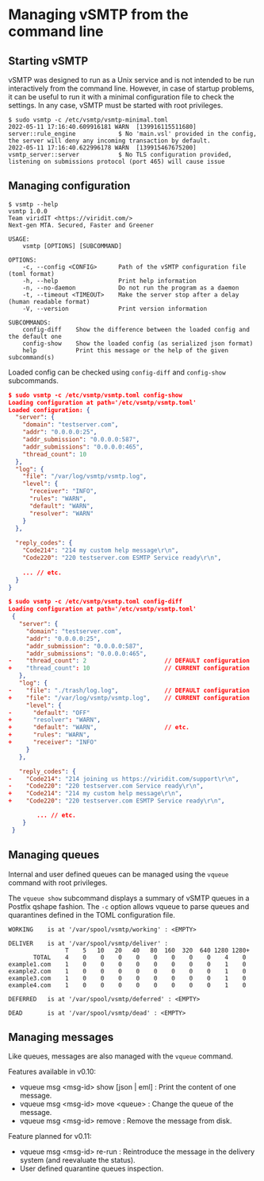 # Managing vSMTP from the command line

## Starting vSMTP

vSMTP was designed to run as a Unix service and is not intended to be run interactively from the command line. However, in case of startup problems, it can be useful to run it with a minimal configuration file to check the settings. In any case, vSMTP must be started with root privileges.

```shell
$ sudo vsmtp -c /etc/vsmtp/vsmtp-minimal.toml
2022-05-11 17:16:40.609916181 WARN  [139916115511680] server::rule_engine            $ No 'main.vsl' provided in the config, the server will deny any incoming transaction by default.
2022-05-11 17:16:40.622996178 WARN  [139915467675200] vsmtp_server::server           $ No TLS configuration provided, listening on submissions protocol (port 465) will cause issue
```

## Managing configuration

```shell
$ vsmtp --help
vsmtp 1.0.0
Team viridIT <https://viridit.com/>
Next-gen MTA. Secured, Faster and Greener

USAGE:
    vsmtp [OPTIONS] [SUBCOMMAND]

OPTIONS:
    -c, --config <CONFIG>      Path of the vSMTP configuration file (toml format)
    -h, --help                 Print help information
    -n, --no-daemon            Do not run the program as a daemon
    -t, --timeout <TIMEOUT>    Make the server stop after a delay (human readable format)
    -V, --version              Print version information

SUBCOMMANDS:
    config-diff    Show the difference between the loaded config and the default one
    config-show    Show the loaded config (as serialized json format)
    help           Print this message or the help of the given subcommand(s)
```

Loaded config can be checked using `config-diff` and `config-show` subcommands.

```json
$ sudo vsmtp -c /etc/vsmtp/vsmtp.toml config-show
Loading configuration at path='/etc/vsmtp/vsmtp.toml'
Loaded configuration: {
  "server": {
    "domain": "testserver.com",
    "addr": "0.0.0.0:25",
    "addr_submission": "0.0.0.0:587",
    "addr_submissions": "0.0.0.0:465",
    "thread_count": 10
  },
  "log": {
    "file": "/var/log/vsmtp/vsmtp.log",
    "level": {
      "receiver": "INFO",
      "rules": "WARN",
      "default": "WARN",
      "resolver": "WARN"
    }
  },
 
  "reply_codes": {
    "Code214": "214 my custom help message\r\n",
    "Code220": "220 testserver.com ESMTP Service ready\r\n",
   
    ... // etc.
  }
}
```

```json
$ sudo vsmtp -c /etc/vsmtp/vsmtp.toml config-diff
Loading configuration at path='/etc/vsmtp/vsmtp.toml'
 {
   "server": {
     "domain": "testserver.com",
     "addr": "0.0.0.0:25",
     "addr_submission": "0.0.0.0:587",
     "addr_submissions": "0.0.0.0:465",
-    "thread_count": 2                      // DEFAULT configuration
+    "thread_count": 10                     // CURRENT configuration
   },
   "log": {
-    "file": "./trash/log.log",             // DEFAULT configuration            
+    "file": "/var/log/vsmtp/vsmtp.log",    // CURRENT configuration
     "level": {
-      "default": "OFF"                     
+      "resolver": "WARN",                  
+      "default": "WARN",                   // etc.
+      "rules": "WARN",
+      "receiver": "INFO"
     }
   },

   "reply_codes": {
-    "Code214": "214 joining us https://viridit.com/support\r\n",
-    "Code220": "220 testserver.com Service ready\r\n",
+    "Code214": "214 my custom help message\r\n",
+    "Code220": "220 testserver.com ESMTP Service ready\r\n",

        ... // etc.
    }
 }
```

## Managing queues

Internal and user defined queues can be managed using the `vqueue` command with root privileges.

The `vqueue show` subcommand displays a summary of vSMTP queues in a Postfix qshape fashion. The `-c` option allows vqueue to parse queues and quarantines defined in the TOML configuration file.

```shell
WORKING    is at '/var/spool/vsmtp/working' : <EMPTY>

DELIVER    is at '/var/spool/vsmtp/deliver' :
                T    5   10   20   40   80  160  320  640 1280 1280+
       TOTAL    4    0    0    0    0    0    0    0    0    4    0
example1.com    1    0    0    0    0    0    0    0    0    1    0
example2.com    1    0    0    0    0    0    0    0    0    1    0
example3.com    1    0    0    0    0    0    0    0    0    1    0
example4.com    1    0    0    0    0    0    0    0    0    1    0

DEFERRED   is at '/var/spool/vsmtp/deferred' : <EMPTY>

DEAD       is at '/var/spool/vsmtp/dead' : <EMPTY>
```

## Managing messages

Like queues, messages are also managed with the `vqueue` command.

Features available in v0.10:

- vqueue msg \<msg-id\> show [json | eml] : Print the content of one message.
- vqueue msg \<msg-id\> move \<queue\> : Change the queue of the message.
- vqueue msg \<msg-id\> remove : Remove the message from disk.

Feature planned for v0.11:

- vqueue msg \<msg-id\> re-run : Reintroduce the message in the delivery system (and reevaluate the status).
- User defined quarantine queues inspection.
